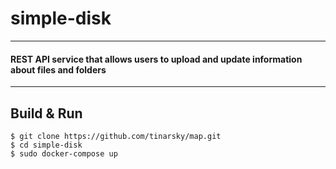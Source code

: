 # simple-disk

---

#### REST API service that allows users to upload and update information about files and folders
***
## Build & Run 
```
$ git clone https://github.com/tinarsky/map.git
$ cd simple-disk
$ sudo docker-compose up
```

